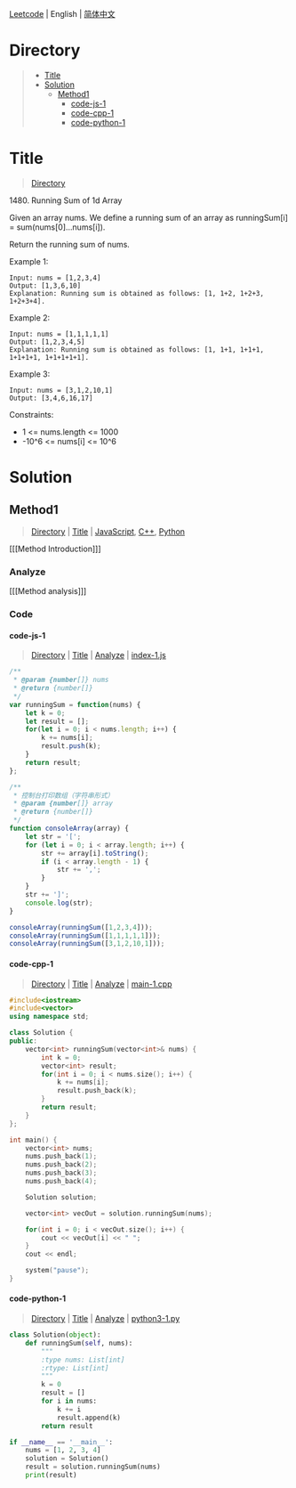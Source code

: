[Leetcode](../README.md) | English | [简体中文](./README.CN.md)

# Directory

>- [Title](#Title)
>- [Solution](#Solution)
>    - [Method1](#Method1)
>        - [code-js-1](#code-js-1)
>        - [code-cpp-1](#code-cpp-1)
>        - [code-python-1](#code-python-1)

# Title

>[Directory](#Directory)

1480.&nbsp;Running Sum of 1d Array

Given an array nums. We define a running sum of an array as runningSum[i] = sum(nums[0]…nums[i]).

Return the running sum of nums.

Example 1:
```
Input: nums = [1,2,3,4]
Output: [1,3,6,10]
Explanation: Running sum is obtained as follows: [1, 1+2, 1+2+3, 1+2+3+4].
```

Example 2:
```
Input: nums = [1,1,1,1,1]
Output: [1,2,3,4,5]
Explanation: Running sum is obtained as follows: [1, 1+1, 1+1+1, 1+1+1+1, 1+1+1+1+1].
```

Example 3:
```
Input: nums = [3,1,2,10,1]
Output: [3,4,6,16,17]
```

Constraints:
- 1 <= nums.length <= 1000
- -10^6 <= nums[i] <= 10^6

# Solution

## Method1

>[Directory](#Directory) | [Title](#Title) | [JavaScript](#code-js-1), [C++](#code-cpp-1), [Python](#code-python-1)

[[[Method Introduction]]]

### Analyze

[[[Method analysis]]]

### Code

#### code-js-1

>[Directory](#Directory) | [Title](#Title) | [Analyze](#Method1) | [index-1.js](./index-1.js "index-1.js")

```JavaScript
/**
 * @param {number[]} nums
 * @return {number[]}
 */
var runningSum = function(nums) {
    let k = 0;
    let result = [];
    for(let i = 0; i < nums.length; i++) {
        k += nums[i];
        result.push(k);
    }
    return result;
};

/**
 * 控制台打印数组（字符串形式）
 * @param {number[]} array
 * @return {number[]}
 */
function consoleArray(array) {
    let str = '[';
    for (let i = 0; i < array.length; i++) {
        str += array[i].toString();
        if (i < array.length - 1) {
            str += ',';
        }
    }
    str += ']';
    console.log(str);
}

consoleArray(runningSum([1,2,3,4]));
consoleArray(runningSum([1,1,1,1,1]));
consoleArray(runningSum([3,1,2,10,1]));
```

#### code-cpp-1

>[Directory](#Directory) | [Title](#Title) | [Analyze](#Method1) | [main-1.cpp](./main-1.cpp "main-1.cpp")

```C++
#include<iostream>
#include<vector>
using namespace std;

class Solution {
public:
    vector<int> runningSum(vector<int>& nums) {
        int k = 0;
        vector<int> result;
        for(int i = 0; i < nums.size(); i++) {
            k += nums[i];
            result.push_back(k);
        }
        return result;
    }
};

int main() {
    vector<int> nums;
    nums.push_back(1);
    nums.push_back(2);
    nums.push_back(3);
    nums.push_back(4);

    Solution solution;

    vector<int> vecOut = solution.runningSum(nums);

    for(int i = 0; i < vecOut.size(); i++) {
        cout << vecOut[i] << " ";
    }
    cout << endl;

    system("pause");
}
```

#### code-python-1

>[Directory](#Directory) | [Title](#Title) | [Analyze](#Method1) | [python3-1.py](./python3-1.py "python3-1.py")

```Python
class Solution(object):
    def runningSum(self, nums):
        """
        :type nums: List[int]
        :rtype: List[int]
        """
        k = 0
        result = []
        for i in nums:
            k += i
            result.append(k)
        return result

if __name__ == '__main__':
    nums = [1, 2, 3, 4]
    solution = Solution()
    result = solution.runningSum(nums)
    print(result)
```
